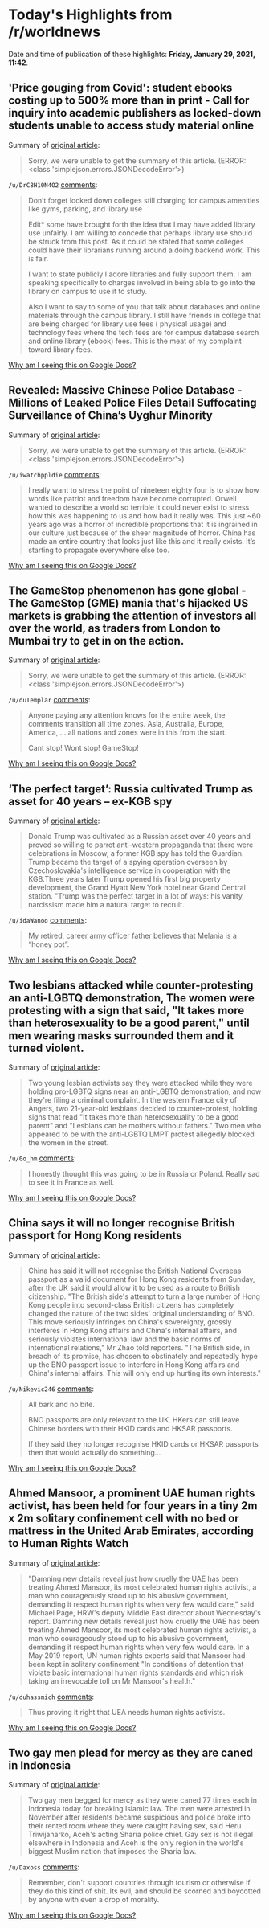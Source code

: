 # Today's Highlights from /r/worldnews

Date and time of publication of these highlights: **Friday, January 29, 2021, 11:42**.

## 'Price gouging from Covid': student ebooks costing up to 500% more than in print - Call for inquiry into academic publishers as locked-down students unable to access study material online

Summary of [original article](https://www.theguardian.com/education/2021/jan/29/price-gouging-from-covid-student-ebooks-costing-up-to-500-more-than-in-print):

> Sorry, we were unable to get the summary of this article. (ERROR: <class 'simplejson.errors.JSONDecodeError'>)

`/u/DrC8H10N4O2` [comments](https://www.reddit.com/r/worldnews/comments/l7xe41/price_gouging_from_covid_student_ebooks_costing/):

> Don’t forget locked down colleges still charging for campus amenities like gyms, parking, and library use
> 
> Edit*  some have brought forth the idea that I may have added library use unfairly. I am willing to concede that perhaps library use should be struck from this post. As it  could be stated that some colleges could have their librarians running around a doing backend work. This is fair. 
> 
>  I want to state publicly I adore libraries and fully support them.  I am speaking specifically to charges involved in being able to go into the library on campus to use it to study. 
> 
> Also I want to say to some of you that talk about databases and online materials through the campus library. I still have friends in college that are being charged for library use fees ( physical usage) and technology fees where the tech fees are for campus database search and online library (ebook) fees.  This is the meat of my complaint toward library fees.

[Why am I seeing this on Google Docs?](https://docs.google.com/document/d/1Dc6We63vOXIZsc0op-Bt4abqkYjXzOigalQqFxmvvbM/edit?usp=sharing)

## Revealed: Massive Chinese Police Database - Millions of Leaked Police Files Detail Suffocating Surveillance of China’s Uyghur Minority

Summary of [original article](https://theintercept.com/2021/01/29/china-uyghur-muslim-surveillance-police/):

> Sorry, we were unable to get the summary of this article. (ERROR: <class 'simplejson.errors.JSONDecodeError'>)

`/u/iwatchppldie` [comments](https://www.reddit.com/r/worldnews/comments/l7rii2/revealed_massive_chinese_police_database_millions/):

> I really want to stress the point of nineteen eighty four is to show how words like patriot and freedom have become corrupted. Orwell wanted to describe a world so terrible it could never exist to stress how this was happening to us and how bad it really was. This just ~60 years ago was a horror of incredible proportions that it is ingrained in our culture just because of the sheer magnitude of horror. China has made an entire country that looks just like this and it really exists. It’s starting to propagate everywhere else too.

[Why am I seeing this on Google Docs?](https://docs.google.com/document/d/1Dc6We63vOXIZsc0op-Bt4abqkYjXzOigalQqFxmvvbM/edit?usp=sharing)

## The GameStop phenomenon has gone global - The GameStop (GME) mania that's hijacked US markets is grabbing the attention of investors all over the world, as traders from London to Mumbai try to get in on the action.

Summary of [original article](https://www.cnn.com/2021/01/29/investing/premarket-stocks-trading/index.html):

> Sorry, we were unable to get the summary of this article. (ERROR: <class 'simplejson.errors.JSONDecodeError'>)

`/u/duTemplar` [comments](https://www.reddit.com/r/worldnews/comments/l7uh30/the_gamestop_phenomenon_has_gone_global_the/):

> Anyone paying any attention knows for the entire week, the comments transition all time zones. Asia, Australia, Europe, America,....  all nations and zones were in this from the start.
> 
> Cant stop!
> Wont stop!
> GameStop!

[Why am I seeing this on Google Docs?](https://docs.google.com/document/d/1Dc6We63vOXIZsc0op-Bt4abqkYjXzOigalQqFxmvvbM/edit?usp=sharing)

## ‘The perfect target’: Russia cultivated Trump as asset for 40 years – ex-KGB spy

Summary of [original article](https://www.theguardian.com/us-news/2021/jan/29/trump-russia-asset-claims-former-kgb-spy-new-book?CMP=Share_iOSApp_Other):

> Donald Trump was cultivated as a Russian asset over 40 years and proved so willing to parrot anti-western propaganda that there were celebrations in Moscow, a former KGB spy has told the Guardian. Trump became the target of a spying operation overseen by Czechoslovakia's intelligence service in cooperation with the KGB.Three years later Trump opened his first big property development, the Grand Hyatt New York hotel near Grand Central station. "Trump was the perfect target in a lot of ways: his vanity, narcissism made him a natural target to recruit.

`/u/idaWanoo` [comments](https://www.reddit.com/r/worldnews/comments/l7nolf/the_perfect_target_russia_cultivated_trump_as/):

> My retired, career army officer father believes that Melania is a “honey pot”.

[Why am I seeing this on Google Docs?](https://docs.google.com/document/d/1Dc6We63vOXIZsc0op-Bt4abqkYjXzOigalQqFxmvvbM/edit?usp=sharing)

## Two lesbians attacked while counter-protesting an anti-LGBTQ demonstration, The women were protesting with a sign that said, "It takes more than heterosexuality to be a good parent," until men wearing masks surrounded them and it turned violent.

Summary of [original article](https://www.lgbtqnation.com/2021/01/two-lesbians-attacked-counter-protesting-anti-lgbtq-demonstration/):

> Two young lesbian activists say they were attacked while they were holding pro-LGBTQ signs near an anti-LGBTQ demonstration, and now they're filing a criminal complaint. In the western France city of Angers, two 21-year-old lesbians decided to counter-protest, holding signs that read "It takes more than heterosexuality to be a good parent" and "Lesbians can be mothers without fathers." Two men who appeared to be with the anti-LGBTQ LMPT protest allegedly blocked the women in the street.

`/u/0o_hm` [comments](https://www.reddit.com/r/worldnews/comments/l7rcf1/two_lesbians_attacked_while_counterprotesting_an/):

> I honestly thought this was going to be in Russia or Poland. Really sad to see it in France as well.

[Why am I seeing this on Google Docs?](https://docs.google.com/document/d/1Dc6We63vOXIZsc0op-Bt4abqkYjXzOigalQqFxmvvbM/edit?usp=sharing)

## China says it will no longer recognise British passport for Hong Kong residents

Summary of [original article](https://www.independent.co.uk/news/world/asia/china-hong-kong-british-passport-bno-b1794566.html):

> China has said it will not recognise the British National Overseas passport as a valid document for Hong Kong residents from Sunday, after the UK said it would allow it to be used as a route to British citizenship. "The British side's attempt to turn a large number of Hong Kong people into second-class British citizens has completely changed the nature of the two sides' original understanding of BNO. This move seriously infringes on China's sovereignty, grossly interferes in Hong Kong affairs and China's internal affairs, and seriously violates international law and the basic norms of international relations," Mr Zhao told reporters. "The British side, in breach of its promise, has chosen to obstinately and repeatedly hype up the BNO passport issue to interfere in Hong Kong affairs and China's internal affairs. This will only end up hurting its own interests."

`/u/Nikevic246` [comments](https://www.reddit.com/r/worldnews/comments/l7n7ww/china_says_it_will_no_longer_recognise_british/):

> All bark and no bite. 
> 
> BNO passports are only relevant to the UK. HKers can still leave Chinese borders with their HKID cards and HKSAR passports.
> 
> If they said they no longer recognise HKID cards or HKSAR passports then that would actually do something...

[Why am I seeing this on Google Docs?](https://docs.google.com/document/d/1Dc6We63vOXIZsc0op-Bt4abqkYjXzOigalQqFxmvvbM/edit?usp=sharing)

## Ahmed Mansoor, a prominent UAE human rights activist, has been held for four years in a tiny 2m x 2m solitary confinement cell with no bed or mattress in the United Arab Emirates, according to Human Rights Watch

Summary of [original article](https://www.independent.co.uk/news/world/middle-east/uae-ahmed-mansoor-jail-human-rights-b1793501.html):

> "Damning new details reveal just how cruelly the UAE has been treating Ahmed Mansoor, its most celebrated human rights activist, a man who courageously stood up to his abusive government, demanding it respect human rights when very few would dare," said Michael Page, HRW's deputy Middle East director about Wednesday's report. Damning new details reveal just how cruelly the UAE has been treating Ahmed Mansoor, its most celebrated human rights activist, a man who courageously stood up to his abusive government, demanding it respect human rights when very few would dare. In a May 2019 report, UN human rights experts said that Mansoor had been kept in solitary confinement "In conditions of detention that violate basic international human rights standards and which risk taking an irrevocable toll on Mr Mansoor's health."

`/u/duhassmich` [comments](https://www.reddit.com/r/worldnews/comments/l7vr13/ahmed_mansoor_a_prominent_uae_human_rights/):

> Thus proving it right that UEA needs human rights activists.

[Why am I seeing this on Google Docs?](https://docs.google.com/document/d/1Dc6We63vOXIZsc0op-Bt4abqkYjXzOigalQqFxmvvbM/edit?usp=sharing)

## Two gay men plead for mercy as they are caned in Indonesia

Summary of [original article](https://www.dailymail.co.uk/news/article-9196621/Two-gay-men-plead-mercy-caned-Indonesia.html?ito=social-facebook&fbclid=IwAR3872Mv06i_PEn16utTjcbuICLI6Rns98tBziHmQ7cwzskVgLHWqlIialU):

> Two gay men begged for mercy as they were caned 77 times each in Indonesia today for breaking Islamic law. The men were arrested in November after residents became suspicious and police broke into their rented room where they were caught having sex, said Heru Triwijanarko, Aceh's acting Sharia police chief. Gay sex is not illegal elsewhere in Indonesia and Aceh is the only region in the world's biggest Muslim nation that imposes the Sharia law.

`/u/Daxoss` [comments](https://www.reddit.com/r/worldnews/comments/l7kr8d/two_gay_men_plead_for_mercy_as_they_are_caned_in/):

> Remember, don't support countries through tourism or otherwise if they do this kind of shit. Its evil, and should be scorned and boycotted by anyone with even a drop of morality.

[Why am I seeing this on Google Docs?](https://docs.google.com/document/d/1Dc6We63vOXIZsc0op-Bt4abqkYjXzOigalQqFxmvvbM/edit?usp=sharing)

